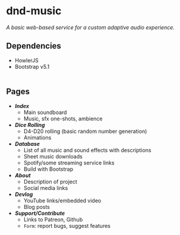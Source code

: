 # dnd-music
*A basic web-based service for a custom adaptive audio experience.*


## Dependencies
- HowlerJS
- Bootstrap v5.1<br><br>
## Pages
- ***Index***
  - Main soundboard
  - Music, sfx one-shots, ambience
- ***Dice Rolling***
  - D4-D20 rolling (basic random number generation)
  - Animations
- ***Database***
  - List of all music and sound effects with descriptions
  - Sheet music downloads
  - Spotify/some streaming service links
  - Build with Bootstrap
- ***About***
  - Description of project
  - Social media links
- ***Devlog***
  - YouTube links/embedded video
  - Blog posts
- ***Support/Contribute***
  - Links to Patreon, Github
  - `Form`: report bugs, suggest features
